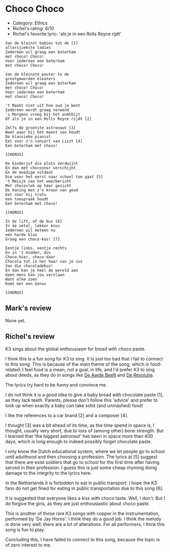 # Choco Choco

 * Category: Ethics
 * Richel's rating: 6/10
 * Richel's  favorite lyric: 'als je in een Rolls Royce rijdt'

```
Van de kleinst babies tot de [1]
allersjiekste ladies
Iedereen wil graag een boterham
met choco! Choco!
Voor iedereen een boterham
met choco! Choco!

Van de kleinste peuter to de 
grootgeworden kleuters
Iedereen wil graag een boterham
met choco! Choco!
Voor iedereen een boterham
met choco! Choco!

't Maakt niet uit hoe oud je bent
Iedereen wordt graag verwend
's Morgens vroeg bij het onmtbijt
Of als je in een Rolls Royce rijdt [2]

Zelfs de grootste astronaut [3]
Weet waar hij het meest van houdt
De klassieke pianist
Eet voor z'n concert van Liszt [4]
Een boterham met choco!

[CHORUS]

De kinderjuf die plots verdwijnt
En dan met chocosnor verschijnt 
En de moedige soldaat
Die voor het eerst naar school toe gaat [5]
't Meisje van het weerbericht
Met chocovlek op haar gezicht
De koning met z'n kroon van goud
Eet voor hij trots
een toespraak houdt
Een boterham met choco!

[CHORUS]

In de lift, of de bus [6]
In de zetel, lekker knus
Iedereen wil meteen nu
een harde klus
Graag een choco-kus! [7]

Eentje links, eentje rechts
En in 't midden, dus
Choco-hier, choco-daar
Chocola tot in het haar van je zus
Van die chocoladekus!
En dan kan je heel de wereld aan
Geen mens kan jou verslaan
Want elke zoen
Komt met een bonus

[CHORUS]

```

## Mark's review

None yet.

## Richel's review

K3 sings about the global enthousiasm for bread with choco paste.

I think this is a fun song for K3 to sing. It is just too bad that I fail
to connect to this song. This is because of the main theme of the song,
which is food-related. I feel food is a mean, not a goal, in life, and I'd
prefer K3 to sing about deeds, as they do in songs like 
[De Aarde Beeft](DeAardeBeeft.md) and [De Revolutie](DeRevolutie.md).

The lyrics try hard to be funny and convince me. 

I do not think it is a good idea to give a baby bread with chocolate paste [1], as they lack teeth.
Parents, please don't follow this 'advice' and prefer to look up when exactly a baby can take solid (and unmashed) food!

I like the references to a car brand [2] and a composer [4]. 

I thought [3] was a bit ahead of its time, as the time spend in space is, I thought, usually very short,
due to loss of (among other) bone strength. But I learned that 'the biggest astronaut' has been in space more than 400 days,
which is long enough to indeed possibly forget chocolate paste.

I only know the Dutch educational system, where we let people go to school until adulthood and then choosing 
a profession. The lyrics at [5] suggest that there are exist soldiers that go to school for the first time
after having served in their profession. I guess this is just some cheap rhyming doing damage to the
integrity to the lyrics here.  

In the Netherlands it is forbidden to eat in public transport. I hope the K3 fans do not get
fined for eating in public transportation due to this song [6].

It is suggested that everyone likes a kiss with choco taste. Well, I don't. But I do forgive the girls,
as they are just enthousiastic about choco paste.

This is another of those rare K3 songs with copper in the instrumentation, performed by 'De Jay Horns'.
I think they do a good job. I think the melody is done very well: there are a lot of alterations.
For all performers, I think this song is fun to play.

Concluding this, I have failed to connect to this song, because the topic is of zero interest to me.
